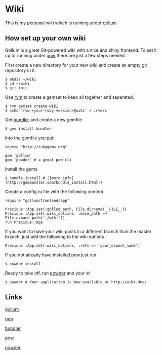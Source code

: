 # Wiki

This is my personal wiki which is running under [gollum](https://github.com/github/gollum)

## How set up your own wiki

Gollum is a great Git-powered wiki with a nice and shiny frontend. To set it up to running under [pow](https://github.com/37signals/pow) there are just a few steps needed.

First create a new directory for your new wiki and create an empty git repository in it.

    $ mkdir ~/wiki
    $ cd ~/wiki
    $ git init

Use [rvm](https://github.com/wayneeseguin/rvm) to create a gemset to keep all together and seperated.

    $ rvm gemset create wiki
    $ echo 'rvm <your-ruby-version>@wiki' > .rvmrc

Get [bundler](https://github.com/carlhuda/bundler) and create a new gemfile

    $ gem install bundler

Into the gemfile you put:

    source "http://rubygems.org"

    gem 'gollum'
    gem 'powder' # a great pow cli

Install the gems

    $ bundle install # ([more info](http://gembundler.com/bundle_install.html))

Create a config.ru file with the following content

    require "gollum/frontend/app"

    Precious::App.set(:gollum_path, File.dirname(__FILE__))
    Precious::App.set(:wiki_options, :base_path => File.expand_path('~/wiki'))
    run Precious::App

If you want to have your wiki posts in a different branch than the master branch, just add the following to the wiki options

    Precious::App.set(:wiki_options, :refs => 'your_branch_name')

If you not already have installed pow just run

    $ powder install

Ready to take off, run [powder](https://github.com/Rodreegez/powder) and your in!

    $ powder # Your application is now available at http://wiki.dev/

## Links

[gollum](https://github.com/github/gollum)

[rvm](https://github.com/wayneeseguin/rvm)

[bundler](https://github.com/carlhuda/bundler)

[pow](https://github.com/37signals/pow)

[powder](https://github.com/Rodreegez/powder)
